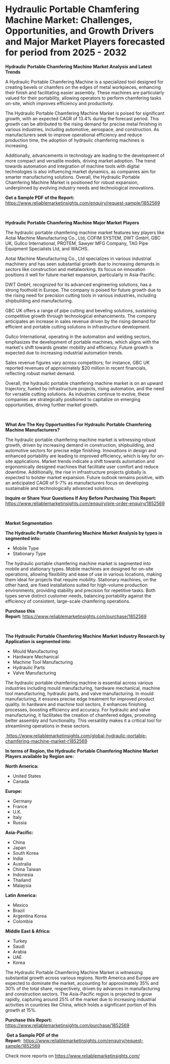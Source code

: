 <p><h1>Hydraulic Portable Chamfering Machine Market: Challenges, Opportunities, and Growth Drivers and Major Market Players forecasted for period from 2025 - 2032</h1></p><p><strong>Hydraulic Portable Chamfering Machine Market Analysis and Latest Trends</strong></p>
<p><p>A Hydraulic Portable Chamfering Machine is a specialized tool designed for creating bevels or chamfers on the edges of metal workpieces, enhancing their finish and facilitating easier assembly. These machines are particularly valued for their portability, allowing operators to perform chamfering tasks on-site, which improves efficiency and productivity.</p><p>The Hydraulic Portable Chamfering Machine Market is poised for significant growth, with an expected CAGR of 13.4% during the forecast period. This growth can be attributed to the rising demand for precise metal finishing in various industries, including automotive, aerospace, and construction. As manufacturers seek to improve operational efficiency and reduce production time, the adoption of hydraulic chamfering machines is increasing. </p><p>Additionally, advancements in technology are leading to the development of more compact and versatile models, driving market adoption. The trend towards automation and integration of machine tools with digital technologies is also influencing market dynamics, as companies aim for smarter manufacturing solutions. Overall, the Hydraulic Portable Chamfering Machine Market is positioned for robust expansion, underpinned by evolving industry needs and technological innovations.</p></p>
<p><strong>Get a Sample PDF of the Report:&nbsp;</strong> <a href="https://www.reliablemarketinsights.com/enquiry/request-sample/1852569?utm_campaign=2667&utm_medium=2&utm_source=Github&utm_content=ia&utm_term=28022025&utm_id=hydraulic-portable-chamfering-machine">https://www.reliablemarketinsights.com/enquiry/request-sample/1852569</a></p>
<p>&nbsp;</p>
<p><strong>Hydraulic Portable Chamfering Machine Major Market Players</strong></p>
<p><p>The hydraulic portable chamfering machine market features key players like Aotai Machine Manufacturing Co., Ltd, COFIM SYSTEM, DWT GmbH, GBC UK, Gullco International, PROTEM, Sawyer MFG Company, TAG Pipe Equipment Specialists Ltd, and WACHS. </p><p>Aotai Machine Manufacturing Co., Ltd specializes in various industrial machinery and has seen substantial growth due to increasing demands in sectors like construction and metalworking. Its focus on innovation positions it well for future market expansion, particularly in Asia-Pacific.</p><p>DWT GmbH, recognized for its advanced engineering solutions, has a strong foothold in Europe. The company is poised for future growth due to the rising need for precision cutting tools in various industries, including shipbuilding and manufacturing.</p><p>GBC UK offers a range of pipe cutting and beveling solutions, sustaining competitive growth through technological enhancements. The company anticipates an increase in sales revenue driven by the rising demand for efficient and portable cutting solutions in infrastructure development.</p><p>Gullco International, operating in the automation and welding sectors, emphasizes the development of portable machines, which aligns with the market's shift towards greater mobility and efficiency. Future growth is expected due to increasing industrial automation trends.</p><p>Sales revenue figures vary across competitors; for instance, GBC UK reported revenues of approximately $20 million in recent financials, reflecting robust market demand.</p><p>Overall, the hydraulic portable chamfering machine market is on an upward trajectory, fueled by infrastructure projects, rising automation, and the need for versatile cutting solutions. As industries continue to evolve, these companies are strategically positioned to capitalize on emerging opportunities, driving further market growth.</p></p>
<p>&nbsp;</p>
<p><strong>What Are The Key Opportunities For Hydraulic Portable Chamfering Machine Manufacturers?</strong></p>
<p><p>The hydraulic portable chamfering machine market is witnessing robust growth, driven by increasing demand in construction, shipbuilding, and automotive sectors for precise edge finishing. Innovations in design and enhanced portability are leading to improved efficiency, which is key for on-site applications. Market trends indicate a shift towards automation and ergonomically designed machines that facilitate user comfort and reduce downtime. Additionally, the rise in infrastructure projects globally is expected to bolster market expansion. Future outlook remains positive, with an anticipated CAGR of 5-7% as manufacturers focus on developing sustainable and technologically advanced solutions.</p></p>
<p><strong>Inquire or Share Your Questions If Any Before Purchasing This Report:</strong> <a href="https://www.reliablemarketinsights.com/enquiry/pre-order-enquiry/1852569?utm_campaign=2667&utm_medium=2&utm_source=Github&utm_content=ia&utm_term=28022025&utm_id=hydraulic-portable-chamfering-machine">https://www.reliablemarketinsights.com/enquiry/pre-order-enquiry/1852569</a></p>
<p>&nbsp;</p>
<p><strong>Market Segmentation</strong></p>
<p><strong>The Hydraulic Portable Chamfering Machine Market Analysis by types is segmented into:</strong></p>
<p><ul><li>Mobile Type</li><li>Stationary Type</li></ul></p>
<p><p>The hydraulic portable chamfering machine market is segmented into mobile and stationary types. Mobile machines are designed for on-site operations, allowing flexibility and ease of use in various locations, making them ideal for projects that require mobility. Stationary machines, on the other hand, are fixed installations suited for high-volume production environments, providing stability and precision for repetitive tasks. Both types serve distinct customer needs, balancing portability against the efficiency of consistent, large-scale chamfering operations.</p></p>
<p><strong>Purchase this Report:&nbsp;</strong><a href="https://www.reliablemarketinsights.com/purchase/1852569?utm_campaign=2667&utm_medium=2&utm_source=Github&utm_content=ia&utm_term=28022025&utm_id=hydraulic-portable-chamfering-machine">https://www.reliablemarketinsights.com/purchase/1852569</a></p>
<p>&nbsp;</p>
<p><strong>The Hydraulic Portable Chamfering Machine Market Industry Research by Application is segmented into:</strong></p>
<p><ul><li>Mould Manufacturing</li><li>Hardware Mechanical</li><li>Machine Tool Manufacturing</li><li>Hydraulic Parts</li><li>Valve Manufacturing</li></ul></p>
<p><p>The hydraulic portable chamfering machine is essential across various industries including mould manufacturing, hardware mechanical, machine tool manufacturing, hydraulic parts, and valve manufacturing. In mould manufacturing, it ensures precise edge treatment for improved product quality. In hardware and machine tool sectors, it enhances finishing processes, boosting efficiency and accuracy. For hydraulic and valve manufacturing, it facilitates the creation of chamfered edges, promoting better assembly and functionality. This versatility makes it a critical tool for streamlining operations in these sectors.</p></p>
<p><a href="https://www.reliablemarketinsights.com/global-hydraulic-portable-chamfering-machine-market-r1852569?utm_campaign=2667&utm_medium=2&utm_source=Github&utm_content=ia&utm_term=28022025&utm_id=hydraulic-portable-chamfering-machine">&nbsp;https://www.reliablemarketinsights.com/global-hydraulic-portable-chamfering-machine-market-r1852569</a></p>
<p><strong>In terms of Region, the Hydraulic Portable Chamfering Machine Market Players available by Region are:</strong></p>
<p>
    <p> <strong> North America: </strong>
        <ul>
            <li>United States</li>
            <li>Canada</li>
        </ul>
        </p> 
    <p> <strong> Europe: </strong>
        <ul>
            <li>Germany</li>
            <li>France</li>
            <li>U.K.</li>
            <li>Italy</li>
            <li>Russia</li>
        </ul>
        </p> 
    <p> <strong> Asia-Pacific: </strong>
        <ul>
            <li>China</li>
            <li>Japan</li>
            <li>South Korea</li>
            <li>India</li>
            <li>Australia</li>
            <li>China Taiwan</li>
            <li>Indonesia</li>
            <li>Thailand</li>
            <li>Malaysia</li>
        </ul>
        </p> 
    <p> <strong> Latin America: </strong>
        <ul>
            <li>Mexico</li>
            <li>Brazil</li>
            <li>Argentina Korea</li>
            <li>Colombia</li>
        </ul>
        </p> 
    <p> <strong> Middle East & Africa: </strong>
        <ul>
            <li>Turkey</li>
            <li>Saudi</li>
            <li>Arabia</li>
            <li>UAE</li>
            <li>Korea</li>
        </ul>
    </p>
    </p>
<p><p>The Hydraulic Portable Chamfering Machine Market is witnessing substantial growth across various regions. North America and Europe are expected to dominate the market, accounting for approximately 35% and 30% of the total share, respectively, driven by advances in manufacturing and construction sectors. The Asia-Pacific region is projected to grow rapidly, capturing around 25% of the market due to increasing industrial activities in countries like China, which holds a significant portion of this growth at 15%.</p></p>
<p><strong>Purchase this Report: </strong><a href="https://www.reliablemarketinsights.com/purchase/1852569?utm_campaign=2667&utm_medium=2&utm_source=Github&utm_content=ia&utm_term=28022025&utm_id=hydraulic-portable-chamfering-machine">https://www.reliablemarketinsights.com/purchase/1852569</a></p>
<p>&nbsp;<strong>Get a Sample PDF of the Report:&nbsp;&nbsp;</strong><a href="https://www.reliablemarketinsights.com/enquiry/request-sample/1852569?utm_campaign=2667&utm_medium=2&utm_source=Github&utm_content=ia&utm_term=28022025&utm_id=hydraulic-portable-chamfering-machine">https://www.reliablemarketinsights.com/enquiry/request-sample/1852569</a></p>
<p><strong></strong></p>
<p>Check more reports on <a href="https://www.reliablemarketinsights.com/?utm_campaign=2667&utm_medium=2&utm_source=Github&utm_content=ia&utm_term=28022025&utm_id=hydraulic-portable-chamfering-machine">https://www.reliablemarketinsights.com/</a></p>